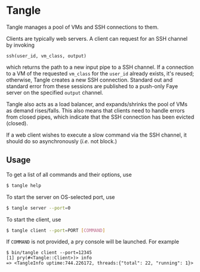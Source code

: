 # Tangle

Tangle manages a pool of VMs and SSH connections to them.

Clients are typically web servers. A client can request for an SSH channel
by invoking

    ssh(user_id, vm_class, output)

which returns the path to a new input pipe to a SSH channel. If a connection to
a VM of the requested `vm_class` for the `user_id` already exists, it's reused;
otherwise, Tangle creates a new SSH connection. Standard out and standard error
from these sessions are published to a push-only Faye server on the specified
`output` channel.

Tangle also acts as a load balancer, and expands/shrinks the pool of VMs as
demand rises/falls. This also means that clients need to handle errors from
closed pipes, which indicate that the SSH connection has been evicted (closed).

If a web client wishes to execute a slow command via the SSH channel, it should
do so asynchronously (_i.e._ not block.)

## Usage
To get a list of all commands and their options, use

```sh
$ tangle help
```

To start the server on OS-selected port, use

```sh
$ tangle server --port=0
```

To start the client, use

```sh
$ tangle client --port=PORT [COMMAND]
```

If `COMMAND` is not provided, a pry console will be launched. For example

```
$ bin/tangle client --port=12345
[1] pry(#<Tangle::Client>)> info
=> <TangleInfo uptime:744.226172, threads:{"total": 22, "running": 1}>
```

